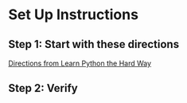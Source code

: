 # Set Up Instructions

## Step 1: Start with these directions
[Directions from Learn Python the Hard Way](https://learnpythonthehardway.org/python3/ex0.html)

## Step 2: Verify
